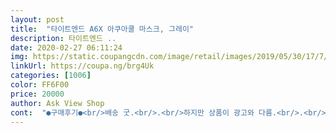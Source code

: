 ```yaml
---
layout: post 
title:  "타이트엔드 A6X 아쿠아쿨 마스크, 그레이" 
description: 타이트엔드 ..
date: 2020-02-27 06:11:24 
img: https://static.coupangcdn.com/image/retail/images/2019/05/30/17/7/749d79f7-0510-42c2-a276-58dae028ee0f.jpg 
linkUrl: https://coupa.ng/brg4Uk 
categories: [1006] 
color: FF6F00 
price: 20000 
author: Ask View Shop 
cont:  "●구매후기●<br/>배송 굿.<br/>.<br/>하지만 상품이 광고와 다름.<br/>.<br/>그다지 가격만한 퀄리티가 아님 그냥 앞면에 구멍뚤린 정도랄까? 기능적으로 각각 다른 양면사용 한다고 나와있는데 앞뒤모두 같음.<br/> 천 한조각이라도 덧데어 있으면 말이라도 안하지.<br/>.<br/>귀쪽 천고리는 ㅋㅋ 천에 재봉만 안하면 귀걸이가 되는 구조.<br/>.<br/>  웃음만 나옴.<br/> 타사 만원짜리 마감좀 배우시길.<br/>.<br/><br/>배송은 빨랐고 제품은 다른 상품평처럼 좀 흐물한 것 같고 코가 그물 모양으로 탈 것 같아요?... <br/> 구멍이 생각보다 큰듯 ㅠㅠ<br/>올여름 미리구입했어요 신랑위해주문했는데 너무좋다고합니다.<br/>  구매하길잘한거같아요.<br/> 편비싸서고민많이했지만하고유용할것같다고하니 선물한저도기분이좋네요.<br/><br/>" 
---
```

